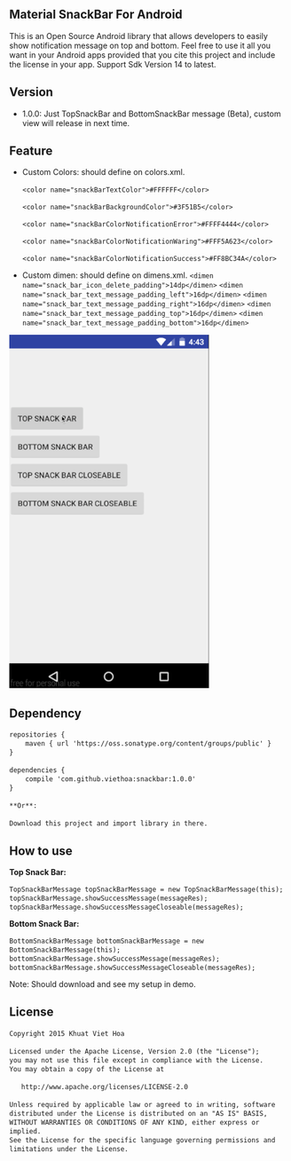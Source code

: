 Material SnackBar For Android
-----
This is an Open Source Android library that allows developers to easily show notification message on top and bottom.
Feel free to use it all you want in your Android apps provided that you cite this project and include the license in your app.
Support Sdk Version 14 to latest.

Version
-----
- 1.0.0: Just TopSnackBar and BottomSnackBar message (Beta), custom view will release in next time.

Feature
-----
- Custom Colors: should define on colors.xml.

    `<color name="snackBarTextColor">#FFFFFF</color>`


    `<color name="snackBarBackgroundColor">#3F51B5</color>`


    `<color name="snackBarColorNotificationError">#FFFF4444</color>`


    `<color name="snackBarColorNotificationWaring">#FFF5A623</color>`


    `<color name="snackBarColorNotificationSuccess">#FF8BC34A</color>`

    

- Custom dimen: should define on dimens.xml.<Enter>
    `<dimen name="snack_bar_icon_delete_padding">14dp</dimen>`<Enter>
    `<dimen name="snack_bar_text_message_padding_left">16dp</dimen>`<Enter>
    `<dimen name="snack_bar_text_message_padding_right">16dp</dimen>`<Enter>
    `<dimen name="snack_bar_text_message_padding_top">16dp</dimen>`<Enter>
    `<dimen name="snack_bar_text_message_padding_bottom">16dp</dimen>`

![](https://github.com/viethoa/image-repositories/blob/master/material-snack-bar.gif "Fast scroller alphabet")

Dependency
-----
    repositories {
        maven { url 'https://oss.sonatype.org/content/groups/public' }
    }

    dependencies {
        compile 'com.github.viethoa:snackbar:1.0.0'
    }

    **Or**:

    Download this project and import library in there.

How to use
-----
**Top Snack Bar:**

    TopSnackBarMessage topSnackBarMessage = new TopSnackBarMessage(this);
    topSnackBarMessage.showSuccessMessage(messageRes);
    topSnackBarMessage.showSuccessMessageCloseable(messageRes);

**Bottom Snack Bar:**

    BottomSnackBarMessage bottomSnackBarMessage = new BottomSnackBarMessage(this);
    bottomSnackBarMessage.showSuccessMessage(messageRes);
    bottomSnackBarMessage.showSuccessMessageCloseable(messageRes);

Note: Should download and see my setup in demo.

License
-------

    Copyright 2015 Khuat Viet Hoa

    Licensed under the Apache License, Version 2.0 (the "License");
    you may not use this file except in compliance with the License.
    You may obtain a copy of the License at

       http://www.apache.org/licenses/LICENSE-2.0

    Unless required by applicable law or agreed to in writing, software
    distributed under the License is distributed on an "AS IS" BASIS,
    WITHOUT WARRANTIES OR CONDITIONS OF ANY KIND, either express or implied.
    See the License for the specific language governing permissions and
    limitations under the License.



